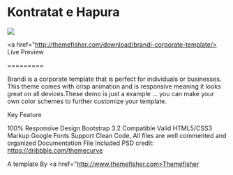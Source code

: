 Kontratat e Hapura
========

<img src ="https://cloud.githubusercontent.com/assets/10640964/5989549/0f93dfc8-a9b6-11e4-8f1e-75189f6a5759.jpg" />

<a href="http://themefisher.com/download/brandi-corporate-template/> Live Preview </a>

=========

Brandi is a corporate template that is perfect for individuals or businesses. This theme comes with crisp animation and is responsive meaning it looks great on all devices.These demo is just a example … you can make your own color schemes to further customize your template.

Key Feature

100% Responsive Design
Bootstrap 3.2 Compatible
Valid HTML5/CSS3 Markup
Google Fonts Support
Clean Code, All files are well commented and organized
Documentation File Included
PSD credit: https://dribbble.com/themecurve

A template By <a href="http://www.themefisher.com>Themefisher</a>
